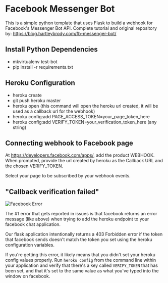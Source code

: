 # Facebook Messenger Bot
This is a simple python template that uses Flask to build a webhook for Facebook's Messenger Bot API.
Complete tutorial and original repository by: https://blog.hartleybrody.com/fb-messenger-bot/

## Install Python Dependencies
- mkvirtualenv test-bot
- pip install -r requirements.txt

## Heroku Configuration
- heroku create
- git push heroku master
- heroku open (this command will open the heroku url created, it will be used as a callback url for the webhook)
- heroku config:add PAGE_ACCESS_TOKEN=your_page_token_here
- heroku config:add VERIFY_TOKEN=your_verification_token_here (any string)

## Connecting webhook to Facebook page
At https://developers.facebook.com/apps/, add the product WEBHOOK. When prompted, provide the url created by heroku as the Callback URL and the chosen VERIFY_TOKEN.

Select your page to be subscribed by your webhook events.


## "Callback verification failed"

![Facebook Error](https://cloud.githubusercontent.com/assets/18402893/21538944/f96fcd1e-cdc7-11e6-83ee-a866190d9080.png)

The #1 error that gets reported in issues is that facebook returns an error message (like above) when trying to add the heroku endpoint to your facebook chat application.

Our flask application intentionally returns a 403 Forbidden error if the token that facebook sends doesn't match the token you set using the heroku configuration variables.

If you're getting this error, it likely means that you didn't set your heroku config values properly. Run `heroku config` from the command line within your application and verify that there's a key called `VERIFY_TOKEN` that has been set, and that it's set to the same value as what you've typed into the window on facebook.
